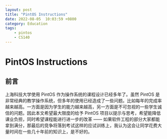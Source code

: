 ```yaml
---
layout: post
title: "PintOS Instructions"
date: 2022-08-05  10:03:59 +0800
category: Education
tags: 
    - pintos
    - CS140
---
```


# PintOS Instructions
## 前言
上海科技大学使用 PintOS 作为操作系统的课程设计已经多年了。虽然 PintOS 是非常经典的教学操作系统，但多年的使用已经造成了一些问题。比如每年的完成率越来越高。一方面是因为学生的能力越来越高，另一方面是不可忽视的一些学生诚信的问题。因此本文希望最大限度的给予 PintOS 项目以提示与思考，希望能降低课业负担，同时希望课程能进行进一步的改革 —— 如果软件工程的部分大家都能拿到满分，那最后的竞争将落到考试这样的应试训练上，我认为这会让同学花费大量时间在一些几十年前的知识上，是不好的。


